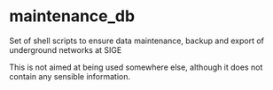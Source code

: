# maintenance_db

Set of shell scripts to ensure data maintenance, backup and export of underground networks at SIGE

This is not aimed at being used somewhere else, although it does not contain any sensible information.
